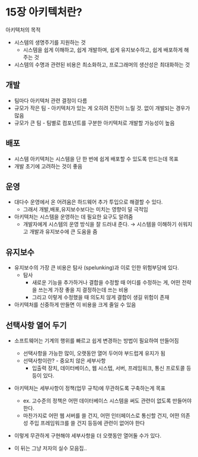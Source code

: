 # 15장 아키텍처란?

아키텍처의 목적

- 시스템의 생명주기를 지원하는 것
    - 시스템을 쉽게 이해하고, 쉽게 개발하며, 쉽게 유지보수하고, 쉽게 배포하게 해주는 것
- 시스템의 수명과 관련된 비용은 최소화하고, 프로그래머의 생산성은 최대화하는 것

## 개발

- 팀마다 아키텍처 관련 결정이 다름
- 규모가 작은 팀 - 아키텍처가 있는 게 오히려 진전이 느릴 것. 없이 개발되는 경우가 많음
- 규모가 큰 팀 - 팀별로 컴포넌트를 구분한 아키텍처로 개발할 가능성이 높음

## 배포

- 시스템 아키텍처는 시스템을 단 한 번에 쉽게 배포할 수 있도록 만드는데 목표
- 개발 초기에 고려하는 것이 좋음

## 운영

- 대다수 운영에서 온 어려움은 하드웨어 추가 투입으로 해결할 수 있다.
    - 그래서 개발,배포,유지보수보다는 미치는 영향이 덜 극적임
- 아키텍처는 시스템을 운영하는 데 필요한 요구도 알려줌
    - 개발자에게 시스템의 운영 방식을 잘 드러내 준다. → 시스템을 이해하기 쉬워지고 개발과 유지보수에 큰 도움을 줌

## 유지보수

- 유지보수의 가장 큰 비용은 탐사 (spelunking)과 이로 인한 위험부담에 있다.
    - 탐사
        - 새로운 기능을 추가하거나 결합을 수정할 때 어디를 수정하는 게, 어떤 전략을 쓰는게 가장 좋을 지 결정하는데 쓰는 비용
        - 그리고 이렇게 수정했을 때 의도치 않게 결합이 생길 위험이 존재
- 아키텍처를 신중하게 만들면 이 비용을 크게 줄일 수 있음

## 선택사항 열어 두기

- 소프트웨어는 기계의 행위를 빠르고 쉽게 변경하는 방법이 필요하여 만들어짐
    - 선택사항을 가능한 많이, 오랫동안 열어 두어야 부드럽게 유지가 됨
    - 선택사항이란? - 중요치 않은 세부사항
        - 입출력 장치, 데이터베이스, 웹 시스텝, 서버, 프레임워크, 통신 프로토콜 등등이 있다.
- 아키텍처는 세부사항이 정책(업무 규칙)에 무관하도록 구축하는게 목표
    - ex. 고수준의 정책은 어떤 데이터베이스 시스템을 써도 관련이 없도록 만들어야 한다.
    - 마찬가지로 어떤 웹 서버를 쓸 건지, 어떤 인터페이스로 통신할 건지, 어떤 의존성 주입 프레임워크를 쓸 건지 등등에 관련이 없어야 한다
- 이렇게 무관하게 구현해야 세부사항을 더 오랫동안 열어둘 수가 있다.

- 이 뒤는 그냥 저자의 실수 모음집..
